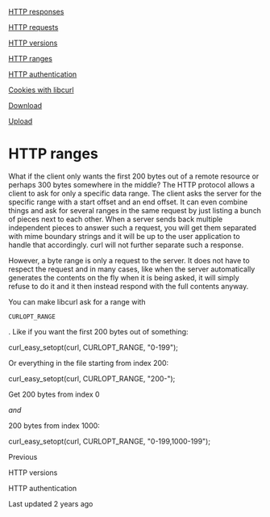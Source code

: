 <a href="responses.html" class="navButton-94f2579c--pageItemWithChildrenNested-2c5d8183--navButtonClickable-161b88ca">

<span class="text-4505230f--UIH300-2063425d--textContentFamily-49a318e1--navButtonLabel-14a4968f">HTTP responses</span>

</a>

<a href="requests.html" class="navButton-94f2579c--pageItemWithChildrenNested-2c5d8183--navButtonClickable-161b88ca">

<span class="text-4505230f--UIH300-2063425d--textContentFamily-49a318e1--navButtonLabel-14a4968f">HTTP requests</span>

</a>

<a href="versions.html" class="navButton-94f2579c--pageItemWithChildrenNested-2c5d8183--navButtonClickable-161b88ca">

<span class="text-4505230f--UIH300-2063425d--textContentFamily-49a318e1--navButtonLabel-14a4968f">HTTP versions</span>

</a>

<a href="ranges.html" class="navButton-94f2579c--pageItemWithChildrenNested-2c5d8183--navButtonClickable-161b88ca--navButtonOpened-6a88552e">

<span class="text-4505230f--UIH300-2063425d--textContentFamily-49a318e1--navButtonLabel-14a4968f">HTTP ranges</span>

</a>

<a href="auth.html" class="navButton-94f2579c--pageItemWithChildrenNested-2c5d8183--navButtonClickable-161b88ca">

<span class="text-4505230f--UIH300-2063425d--textContentFamily-49a318e1--navButtonLabel-14a4968f">HTTP authentication</span>

</a>

<a href="cookies.html" class="navButton-94f2579c--pageItemWithChildrenNested-2c5d8183--navButtonClickable-161b88ca">

<span class="text-4505230f--UIH300-2063425d--textContentFamily-49a318e1--navButtonLabel-14a4968f">Cookies with libcurl</span>

</a>

<a href="download.html" class="navButton-94f2579c--pageItemWithChildrenNested-2c5d8183--navButtonClickable-161b88ca">

<span class="text-4505230f--UIH300-2063425d--textContentFamily-49a318e1--navButtonLabel-14a4968f">Download</span>

</a>

<a href="upload.html" class="navButton-94f2579c--pageItemWithChildrenNested-2c5d8183--navButtonClickable-161b88ca">

<span class="text-4505230f--UIH300-2063425d--textContentFamily-49a318e1--navButtonLabel-14a4968f">Upload</span>

</a>

# <span class="text-4505230f--DisplayH900-bfb998fa--textContentFamily-49a318e1">HTTP ranges</span>

<span class="text-4505230f--UIH300-2063425d--textUIFamily-5ebd8e40--text-8ee2c8b2">

</span>

<span class="text-4505230f--TextH400-3033861f--textContentFamily-49a318e1">

<span data-key="fca0aa75200e46c290a7f4d242c21e85">

<span data-offset-key="fca0aa75200e46c290a7f4d242c21e85:0">What if the client only wants the first 200 bytes out of a remote resource or perhaps 300 bytes somewhere in the middle? The HTTP protocol allows a client to ask for only a specific data range. The client asks the server for the specific range with a start offset and an end offset. It can even combine things and ask for several ranges in the same request by just listing a bunch of pieces next to each other. When a server sends back multiple independent pieces to answer such a request, you will get them separated with mime boundary strings and it will be up to the user application to handle that accordingly. curl will not further separate such a response.</span>

</span>

</span>

<span class="text-4505230f--TextH400-3033861f--textContentFamily-49a318e1">

<span data-key="b6164a7849794cd8a0dc70a6a333890e">

<span data-offset-key="b6164a7849794cd8a0dc70a6a333890e:0">However, a byte range is only a request to the server. It does not have to respect the request and in many cases, like when the server automatically generates the contents on the fly when it is being asked, it will simply refuse to do it and it then instead respond with the full contents anyway. </span>

</span>

</span>

<span class="text-4505230f--TextH400-3033861f--textContentFamily-49a318e1">

<span data-key="4ce07d9f39f64776a1da9eb28b6d1d43">

<span data-offset-key="4ce07d9f39f64776a1da9eb28b6d1d43:0">You can make libcurl ask for a range with </span>

<span data-offset-key="4ce07d9f39f64776a1da9eb28b6d1d43:1">`CURLOPT_RANGE`</span>

<span data-offset-key="4ce07d9f39f64776a1da9eb28b6d1d43:2">. Like if you want the first 200 bytes out of something:</span>

</span>

</span> curl_easy_setopt(curl, CURLOPT_RANGE, "0-199");<span class="text-4505230f--TextH400-3033861f--textContentFamily-49a318e1">

<span data-key="ec5b7bb8b92b4084807ded49c27ddaae">

<span data-offset-key="ec5b7bb8b92b4084807ded49c27ddaae:0">Or everything in the file starting from index 200:</span>

</span>

</span> curl_easy_setopt(curl, CURLOPT_RANGE, "200-");<span class="text-4505230f--TextH400-3033861f--textContentFamily-49a318e1">

<span data-key="ac99a5f9b23447ab9fd24ff124bd1d60">

<span data-offset-key="ac99a5f9b23447ab9fd24ff124bd1d60:0">Get 200 bytes from index 0 </span>

<span data-offset-key="ac99a5f9b23447ab9fd24ff124bd1d60:1">_and_</span>

<span data-offset-key="ac99a5f9b23447ab9fd24ff124bd1d60:2"> 200 bytes from index 1000:</span>

</span>

</span> curl_easy_setopt(curl, CURLOPT_RANGE, "0-199,1000-199");<a href="versions.html" class="reset-3c756112--card-6570f064--whiteCard-fff091a4--cardPrevious-56a5e674">

</a>

<span class="text-4505230f--TextH200-a3425406--textContentFamily-49a318e1">Previous</span>

<span class="text-4505230f--UIH400-4e41e82a--textContentFamily-49a318e1">HTTP versions</span>

<a href="auth.html" class="reset-3c756112--card-6570f064--whiteCard-fff091a4--cardNext-19241c42">

</a>

<span class="text-4505230f--UIH400-4e41e82a--textContentFamily-49a318e1">HTTP authentication</span>

<span class="text-4505230f--TextH200-a3425406--textContentFamily-49a318e1">Last updated 2 years ago</span>

